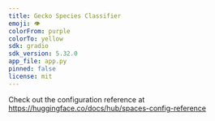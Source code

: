 ```yaml
---
title: Gecko Species Classifier
emoji: 👁
colorFrom: purple
colorTo: yellow
sdk: gradio
sdk_version: 5.32.0
app_file: app.py
pinned: false
license: mit
---
```


Check out the configuration reference at https://huggingface.co/docs/hub/spaces-config-reference
